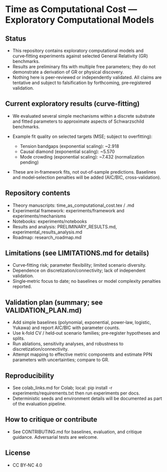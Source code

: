 # Time as Computational Cost — Exploratory Computational Models

## Status

- This repository contains exploratory computational models and curve‑fitting experiments against selected General Relativity (GR) benchmarks.
- Results are preliminary fits with multiple free parameters; they do not demonstrate a derivation of GR or physical discovery.
- Nothing here is peer‑reviewed or independently validated. All claims are tentative and subject to falsification by forthcoming, pre‑registered validation.

## Current exploratory results (curve‑fitting)

- We evaluated several simple mechanisms within a discrete substrate and fitted parameters to approximate aspects of Schwarzschild benchmarks.

- Example fit quality on selected targets (MSE; subject to overfitting):

  - Tension bandgaps (exponential scaling): ~2.918
  - Causal diamond (exponential scaling): ~5.570
  - Mode crowding (exponential scaling): ~7.432 (normalization pending)

- These are in‑framework fits, not out‑of‑sample predictions. Baselines and model‑selection penalties will be added (AIC/BIC, cross‑validation).

## Repository contents

- Theory manuscripts: time_as_computational_cost.tex / .md
- Experimental framework: experiments/framework and experiments/mechanisms
- Notebooks: experiments/notebooks
- Results and analysis: PRELIMINARY_RESULTS.md, experimental_results_analysis.md
- Roadmap: research_roadmap.md

## Limitations (see LIMITATIONS.md for details)

- Curve‑fitting risk; parameter flexibility; limited scenario diversity.
- Dependence on discretization/connectivity; lack of independent validation.
- Single‑metric focus to date; no baselines or model complexity penalties reported.

## Validation plan (summary; see VALIDATION_PLAN.md)

- Add simple baselines (polynomial, exponential, power‑law, logistic, Yukawa) and report AIC/BIC with parameter counts.
- Use k‑fold CV / held‑out scenario families; pre‑register hypotheses and splits.
- Run ablations, sensitivity analyses, and robustness to discretization/connectivity.
- Attempt mapping to effective metric components and estimate PPN parameters with uncertainties; compare to GR.

## Reproducibility

- See colab_links.md for Colab; local: pip install -r experiments/requirements.txt then run experiments per docs.
- Deterministic seeds and environment details will be documented as part of the evaluation pipeline.

## How to critique or contribute

- See CONTRIBUTING.md for baselines, evaluation, and critique guidance. Adversarial tests are welcome.

## License

- CC BY‑NC 4.0

